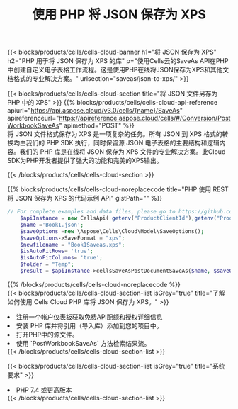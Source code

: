 ﻿---
title: 使用 PHP 将 JSON 保存为 XPS
description: 利用Aspose.Cells Cloud SDK for PHP将JSON格式文件保存为XPS格式文件。
kwords: Excel, Save JSON as XPS, REST, PHP
howto: How to save JSON as XPS using Aspose.Cells Cloud PHP library.
---
{{< blocks/products/cells/cells-cloud-banner h1="将 JSON 保存为 XPS" h2="PHP 用于将 JSON 保存为 XPS 的库" p="使用Cells云的SaveAs API在PHP中创建自定义电子表格工作流程。这是使用PHP在线将JSON保存为XPS和其他文档格式的专业解决方案。" urlsection="saveas/json-to-xps/" >}}

{{< blocks/products/cells/cells-cloud-section title="将 JSON 文件另存为 PHP 中的 XPS" >}}
{{% blocks/products/cells/cells-cloud-api-reference apiurl="https://api.aspose.cloud/v3.0/cells/{name}/SaveAs" apireferenceurl="https://apireference.aspose.cloud/cells/#/Conversion/PostWorkbookSaveAs" apimethod="POST" %}}
<br/>
将 JSON 文件格式保存为 XPS 是一项复杂的任务。所有 JSON 到 XPS 格式的转换均由我们的 PHP SDK 执行，同时保留源 JSON 电子表格的主要结构和逻辑内容。我们的 PHP 库是在线将 JSON 保存为 XPS 文件的专业解决方案。此Cloud SDK为PHP开发者提供了强大的功能和完美的XPS输出。

{{< /blocks/products/cells/cells-cloud-section >}}

{{% blocks/products/cells/cells-cloud-noreplacecode title="PHP 使用 REST 将 JSON 保存为 XPS 的代码示例 API" gistPath="" %}}
  
```php
// For complete examples and data files, please go to https://github.com/aspose-cells-cloud/aspose-cells-cloud-php/
    $apiInstance = new CellsApi( getenv("ProductClientId"),getenv("ProductClientSecret") );
    $name ='Book1.json';
    $saveOptions =new \Aspose\Cells\Cloud\Model\SaveOptions();
    $saveOptions->SaveFormat = "xps";
    $newfilename = "Book1Saveas.xps";
    $isAutoFitRows= 'true';
    $isAutoFitColumns= 'true';
    $folder = "Temp";
    $result = $apiInstance->cellsSaveAsPostDocumentSaveAs($name, $saveOptions, $newfilename,$isAutoFitRows, $isAutoFitColumns, $folder);
```
  
{{% /blocks/products/cells/cells-cloud-noreplacecode %}}
<br/>
{{< blocks/products/cells/cells-cloud-section-list isGrey="true" title="了解如何使用 Cells Cloud PHP 库将 JSON 保存为 XPS。" >}}
<li>注册一个帐户<a href="https://dashboard.aspose.cloud/">仪表板</a>获取免费API配额和授权详细信息</li>
<li>安装 PHP 库并将引用（导入库）添加到您的项目中。</li>
<li>打开PHP中的源文件。</li>
<li>使用 `PostWorkbookSaveAs` 方法检索结果流。</li>
{{< /blocks/products/cells/cells-cloud-section-list >}}

{{< blocks/products/cells/cells-cloud-section-list isGrey="true" title="系统要求" >}}
<li>PHP 7.4 或更高版本</li>
{{< /blocks/products/cells/cells-cloud-section-list >}}
